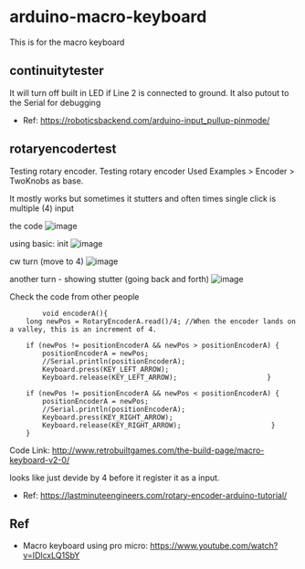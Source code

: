 # arduino-macro-keyboard

This is for the macro keyboard

## continuitytester
It will turn off built in LED if Line 2 is connected to ground.
It also putout to the Serial for debugging

* Ref: https://roboticsbackend.com/arduino-input_pullup-pinmode/

## rotaryencodertest
Testing rotary encoder. Testing rotary encoder
Used Examples > Encoder > TwoKnobs as base.

It mostly works but sometimes it stutters and often times single click is multiple (4) input

the code
![image](https://user-images.githubusercontent.com/30095306/158216055-3c5f0004-0edb-4ba4-ad64-206b1eacb1a7.png)

using basic:
init
![image](https://user-images.githubusercontent.com/30095306/158216400-b5b39f25-59cf-438b-a1dd-695fad90fbc6.png)

cw turn (move to 4)
![image](https://user-images.githubusercontent.com/30095306/158216559-a31c6054-f692-4b58-b6cb-2d35b9faf554.png)

another turn - showing stutter (going back and forth)
![image](https://user-images.githubusercontent.com/30095306/158216693-44e6e918-d1f1-4547-a303-3420cad0515e.png)


Check the code from other people
```
        void encoderA(){
    long newPos = RotaryEncoderA.read()/4; //When the encoder lands on a valley, this is an increment of 4.
    
    if (newPos != positionEncoderA && newPos > positionEncoderA) {
        positionEncoderA = newPos;
        //Serial.println(positionEncoderA);
        Keyboard.press(KEY_LEFT_ARROW);
        Keyboard.release(KEY_LEFT_ARROW);                      }

    if (newPos != positionEncoderA && newPos < positionEncoderA) {
        positionEncoderA = newPos;
        //Serial.println(positionEncoderA);
        Keyboard.press(KEY_RIGHT_ARROW);
        Keyboard.release(KEY_RIGHT_ARROW);                      }
    }
```
Code Link: http://www.retrobuiltgames.com/the-build-page/macro-keyboard-v2-0/

looks like just devide by 4 before it register it as a input.


* Ref: https://lastminuteengineers.com/rotary-encoder-arduino-tutorial/

## Ref
* Macro keyboard using pro micro: https://www.youtube.com/watch?v=IDlcxLQ1SbY

